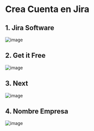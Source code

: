 # Crea Cuenta en Jira

## 1. Jira Software

![image](https://github.com/crodrigr/scrum-campus/assets/31961588/fb7789f5-c0f1-4c25-85ef-0618b0274746)

## 2. Get it Free

![image](https://github.com/crodrigr/scrum-campus/assets/31961588/38ac7f2f-b183-4636-b240-cab3f5967999)

## 3. Next

![image](https://github.com/crodrigr/scrum-campus/assets/31961588/9ad5415a-03fb-4f73-9afa-fb32617e619e)

## 4. Nombre Empresa

![image](https://github.com/crodrigr/scrum-campus/assets/31961588/f93d81ea-adf3-485e-8061-41844505c423)
